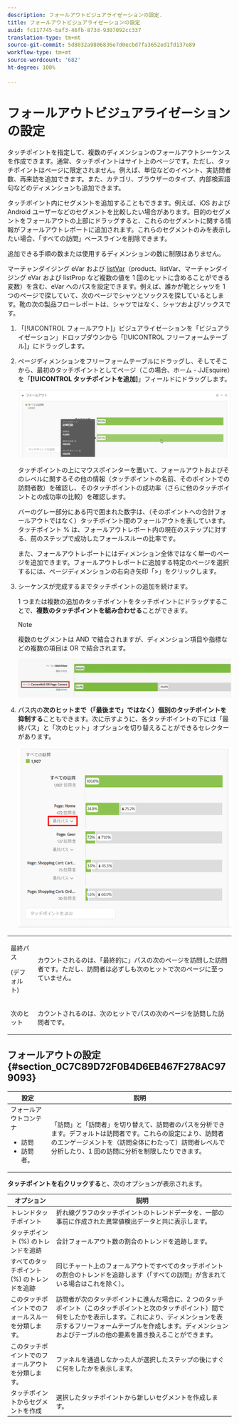 ```yaml
---
description: フォールアウトビジュアライゼーションの設定.
title: フォールアウトビジュアライゼーションの設定
uuid: fc117745-baf3-46fb-873d-9307092cc337
translation-type: tm+mt
source-git-commit: 5d8032a9806836e7d0ecbd7fa3652ed1fd137e89
workflow-type: tm+mt
source-wordcount: '682'
ht-degree: 100%

---
```



# フォールアウトビジュアライゼーションの設定

タッチポイントを指定して、複数のディメンションのフォールアウトシーケンスを作成できます。通常、タッチポイントはサイト上のページです。ただし、タッチポイントはページに限定されません。例えば、単位などのイベント、実訪問者数、再来訪を追加できます。また、カテゴリ、ブラウザーのタイプ、内部検索語句などのディメンションも追加できます。

タッチポイント内にセグメントを追加することもできます。例えば、iOS および Android ユーザーなどのセグメントを比較したい場合があります。目的のセグメントをフォールアウトの上部にドラッグすると、これらのセグメントに関する情報がフォールアウトレポートに追加されます。これらのセグメントのみを表示したい場合、「すべての訪問」ベースラインを削除できます。

追加できる手順の数または使用するディメンションの数に制限はありません。

マーチャンダイジング eVar および [listVar](https://docs.adobe.com/content/help/ja-JP/analytics/implementation/vars/page-vars/page-variables.html)（product、listVar、マーチャンダイジング eVar および listProp など複数の値を 1 回のヒットに含めることができる変数）を含む、eVar へのパスを設定できます。例えば、誰かが靴とシャツを 1 つのページで探していて、次のページでシャツとソックスを探しているとします。靴の次の製品フローレポートは、シャツではなく、シャツおよびソックスです。

1. 「[!UICONTROL フォールアウト]」ビジュアライゼーションを「ビジュアライゼーション」ドロップダウンから「[!UICONTROL フリーフォームテーブル]」にドラッグします。

1. ページディメンションをフリーフォームテーブルにドラッグし、そしてそこから、最初のタッチポイントとしてページ（この場合、ホーム - JJEsquire）を「**[!UICONTROL タッチポイントを追加]**」フィールドにドラッグします。

   ![](assets/fallout1.png)

   タッチポイントの上にマウスポインターを置いて、フォールアウトおよびそのレベルに関するその他の情報（タッチポイントの名前、そのポイントでの訪問者数）を確認し、そのタッチポイントの成功率（さらに他のタッチポイントとの成功率の比較）を確認します。

   バーのグレー部分にある円で囲まれた数字は、（そのポイントへの合計フォールアウトではなく）タッチポイント間のフォールアウトを表しています。タッチポイント % は、フォールアウトレポート内の現在のステップに対する、前のステップで成功したフォールスルーの比率です。

   また、フォールアウトレポートにはディメンション全体ではなく単一のページを追加できます。フォールアウトレポートに追加する特定のページを選択するには、ページディメンションの右向き矢印「>」をクリックします。

1. シーケンスが完成するまでタッチポイントの追加を続けます。

   1 つまたは複数の追加のタッチポイントをタッチポイントにドラッグすることで、**複数のタッチポイントを組み合わせる**&#x200B;ことができます。

   >[!NOTE]
   >
   >複数のセグメントは AND で結合されますが、ディメンション項目や指標などの複数の項目は OR で結合されます。

   ![](assets/multiple_obj_touchpoint.png)

1. パス内の&#x200B;**次のヒットまで（「最後まで」ではなく）個別のタッチポイントを抑制する**&#x200B;こともできます。次に示すように、各タッチポイントの下には「最終パス」と「次のヒット」オプションを切り替えることができるセレクターがあります。

   ![](assets/next-hit-eventually.png)

<table id="table_A91D99D9364B41929CC5A5BC907E8985"> 
 <tbody> 
  <tr> 
   <td colname="col1"> <p>最終パス </p> <p>(デフォルト) </p> </td> 
   <td colname="col2"> <p>カウントされるのは、「最終的に」パスの次のページを訪問した訪問者です。ただし、訪問者は必ずしも次のヒットで次のページに至っていません。 </p> </td> 
  </tr> 
  <tr> 
   <td colname="col1"> <p>次のヒット </p> </td> 
   <td colname="col2"> <p>カウントされるのは、次のヒットでパスの次のページを訪問した訪問者です。 </p> </td> 
  </tr> 
 </tbody> 
</table>

## フォールアウトの設定 {#section_0C7C89D72F0B4D6EB467F278AC979093}

| 設定 | 説明 |
|--- |--- |
| フォールアウトコンテナ <ul><li>訪問</li><li>訪問者。</li></ul> | 「訪問」と「訪問者」を切り替えて、訪問者のパスを分析できます。デフォルトは訪問者です。これらの設定により、訪問者のエンゲージメントを（訪問全体にわたって）訪問者レベルで分析したり、1 回の訪問に分析を制限したりできます。 |

**タッチポイントを右クリックする**&#x200B;と、次のオプションが表示されます。

| オプション | 説明 |
|--- |--- |
| トレンドタッチポイント | 折れ線グラフのタッチポイントのトレンドデータを、一部の事前に作成された異常値検出データと共に表示します。 |
| タッチポイント (%) のトレンドを追跡 | 合計フォールアウト数の割合のトレンドを追跡します。 |
| すべてのタッチポイント (%) のトレンドを追跡 | 同じチャート上のフォールアウトですべてのタッチポイントの割合のトレンドを追跡します（「すべての訪問」が含まれている場合はこれを除く）。 |
| このタッチポイントでのフォールスルーを分類します。 | 訪問者が次のタッチポイントに進んだ場合に、2 つのタッチポイント（このタッチポイントと次のタッチポイント）間で何をしたかを表示します。これにより、ディメンションを表示するフリーフォームテーブルを作成します。ディメンションおよびテーブルの他の要素を置き換えることができます。 |
| このタッチポイントでのフォールアウトを分類します。 | ファネルを通過しなかった人が選択したステップの後にすぐに何をしたかを表示します。 |
| タッチポイントからセグメントを作成 | 選択したタッチポイントから新しいセグメントを作成します。 |

